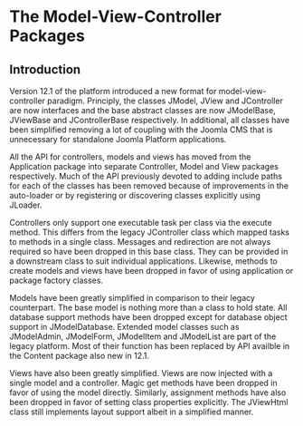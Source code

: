 The Model-View-Controller Packages
==================================

Introduction
------------

Version 12.1 of the platform introduced a new format for
model-view-controller paradigm. Principly, the classes JModel, JView and
JController are now interfaces and the base abstract classes are now
JModelBase, JViewBase and JControllerBase respectively. In additional,
all classes have been simplified removing a lot of coupling with the
Joomla CMS that is unnecessary for standalone Joomla Platform
applications.

All the API for controllers, models and views has moved from the
Application package into separate Controller, Model and View packages
respectively. Much of the API previously devoted to adding include paths
for each of the classes has been removed because of improvements in the
auto-loader or by registering or discovering classes explicitly using
JLoader.

Controllers only support one executable task per class via the execute
method. This differs from the legacy JController class which mapped
tasks to methods in a single class. Messages and redirection are not
always required so have been dropped in this base class. They can be
provided in a downstream class to suit individual applications.
Likewise, methods to create models and views have been dropped in favor
of using application or package factory classes.

Models have been greatly simplified in comparison to their legacy
counterpart. The base model is nothing more than a class to hold state.
All database support methods have been dropped except for database
object support in JModelDatabase. Extended model classes such as
JModelAdmin, JModelForm, JModelItem and JModelList are part of the
legacy platform. Most of their function has been replaced by API
availble in the Content package also new in 12.1.

Views have also been greatly simplified. Views are now injected with a
single model and a controller. Magic get methods have been dropped in
favor of using the model directly. Similarly, assignment methods have
also been dropped in favor of setting class properties explicitly. The
JViewHtml class still implements layout support albeit in a simplified
manner.
